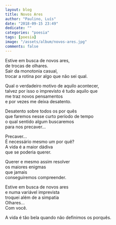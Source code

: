 ```yaml
---
layout: blog
title: Novos Ares
author: "Paulino, Luís"
date: "2018-09-15 23:49"
dedicate: ""
categories: "poesia"
tags: [poesia]
image: "/assets/album/novos-ares.jpg"
comments: false
---
```

Estive em busca de novos ares,\
de trocas de olhares.\
Sair da monotonia casual,\
trocar a rotina por algo que não sei qual.

Qual o verdadeiro motivo de aquilo acontecer,\
talvez por isso o imprevisto é tudo aquilo que\
me traz novos pensamentos\
e por vezes me deixa desatento.

Desatento sobre todos os por quês\
que faremos nesse curto período de tempo\
o qual sentido algum buscaremos\
para nos precaver...

Precaver...\
É necessário mesmo um por quê?\
A vida é a maior dádiva\
que se poderia querer.

Querer e mesmo assim resolver\
os maiores enigmas\
que jamais\
conseguiremos compreender.

Estive em busca de novos ares\
e numa variável imprevista\
troquei além de a simpatia\
Olhares...\
Com você.

A vida é tão bela quando não definimos os porquês.
